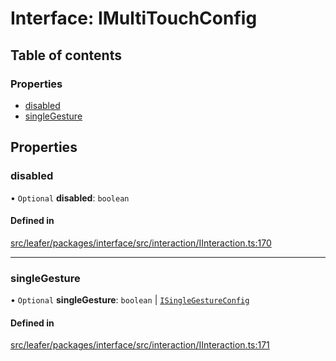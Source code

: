 # Interface: IMultiTouchConfig

## Table of contents

### Properties

- [disabled](IMultiTouchConfig.md#disabled)
- [singleGesture](IMultiTouchConfig.md#singlegesture)

## Properties

### disabled

• `Optional` **disabled**: `boolean`

#### Defined in

[src/leafer/packages/interface/src/interaction/IInteraction.ts:170](https://github.com/leaferjs/leafer/blob/9496e2973fd92c147ae5dbbf3c11ffcd5991c0f1/packages/interface/src/interaction/IInteraction.ts#L170)

___

### singleGesture

• `Optional` **singleGesture**: `boolean` \| [`ISingleGestureConfig`](ISingleGestureConfig.md)

#### Defined in

[src/leafer/packages/interface/src/interaction/IInteraction.ts:171](https://github.com/leaferjs/leafer/blob/9496e2973fd92c147ae5dbbf3c11ffcd5991c0f1/packages/interface/src/interaction/IInteraction.ts#L171)
